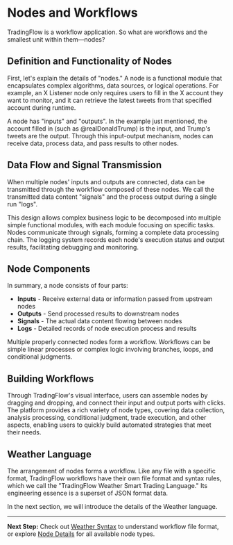# Nodes and Workflows

TradingFlow is a workflow application. So what are workflows and the smallest unit within them—nodes?

## Definition and Functionality of Nodes

First, let's explain the details of "nodes." A node is a functional module that encapsulates complex algorithms, data sources, or logical operations. For example, an X Listener node only requires users to fill in the X account they want to monitor, and it can retrieve the latest tweets from that specified account during runtime.

A node has "inputs" and "outputs". In the example just mentioned, the account filled in (such as @realDonaldTrump) is the input, and Trump's tweets are the output. Through this input-output mechanism, nodes can receive data, process data, and pass results to other nodes.

## Data Flow and Signal Transmission

When multiple nodes' inputs and outputs are connected, data can be transmitted through the workflow composed of these nodes. We call the transmitted data content "signals" and the process output during a single run "logs".

This design allows complex business logic to be decomposed into multiple simple functional modules, with each module focusing on specific tasks. Nodes communicate through signals, forming a complete data processing chain. The logging system records each node's execution status and output results, facilitating debugging and monitoring.

## Node Components

In summary, a node consists of four parts:

- **Inputs** - Receive external data or information passed from upstream nodes
- **Outputs** - Send processed results to downstream nodes
- **Signals** - The actual data content flowing between nodes
- **Logs** - Detailed records of node execution process and results

Multiple properly connected nodes form a workflow. Workflows can be simple linear processes or complex logic involving branches, loops, and conditional judgments.

## Building Workflows

Through TradingFlow's visual interface, users can assemble nodes by dragging and dropping, and connect their input and output ports with clicks. The platform provides a rich variety of node types, covering data collection, analysis processing, conditional judgment, trade execution, and other aspects, enabling users to quickly build automated strategies that meet their needs.

## Weather Language

The arrangement of nodes forms a workflow. Like any file with a specific format, TradingFlow workflows have their own file format and syntax rules, which we call the "TradingFlow Weather Smart Trading Language." Its engineering essence is a superset of JSON format data.

In the next section, we will introduce the details of the Weather language.

---

**Next Step:** Check out [Weather Syntax](weather-syntax.md) to understand workflow file format, or explore [Node Details](../node-details/index.md) for all available node types.
